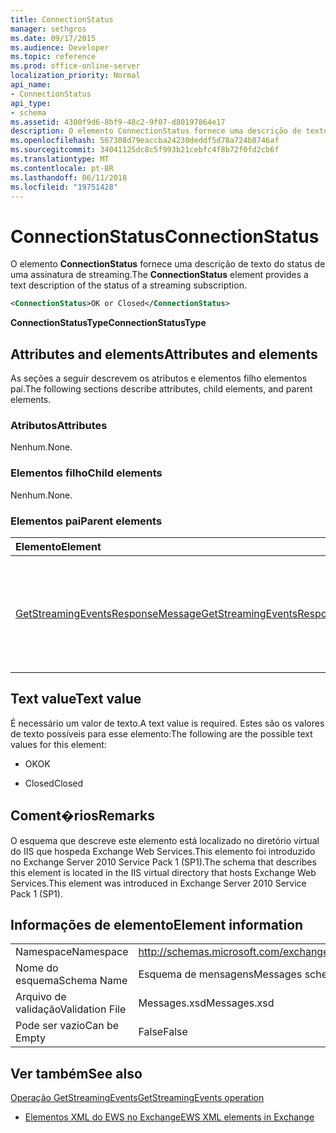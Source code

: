 ```yaml
---
title: ConnectionStatus
manager: sethgros
ms.date: 09/17/2015
ms.audience: Developer
ms.topic: reference
ms.prod: office-online-server
localization_priority: Normal
api_name:
- ConnectionStatus
api_type:
- schema
ms.assetid: 4300f9d6-8bf9-48c2-9f07-d80197864e17
description: O elemento ConnectionStatus fornece uma descrição de texto do status de uma assinatura de streaming.
ms.openlocfilehash: 567308d79eaccba24230deddf5d78a724b8746af
ms.sourcegitcommit: 34041125dc8c5f993b21cebfc4f8b72f0fd2cb6f
ms.translationtype: MT
ms.contentlocale: pt-BR
ms.lasthandoff: 06/11/2018
ms.locfileid: "19751428"
---
```

# <a name="connectionstatus"></a><span data-ttu-id="37612-103">ConnectionStatus</span><span class="sxs-lookup"><span data-stu-id="37612-103">ConnectionStatus</span></span>

<span data-ttu-id="37612-104">O elemento **ConnectionStatus** fornece uma descrição de texto do status de uma assinatura de streaming.</span><span class="sxs-lookup"><span data-stu-id="37612-104">The **ConnectionStatus** element provides a text description of the status of a streaming subscription.</span></span> 
  
```xml
<ConnectionStatus>OK or Closed</ConnectionStatus>
```

 <span data-ttu-id="37612-105">**ConnectionStatusType**</span><span class="sxs-lookup"><span data-stu-id="37612-105">**ConnectionStatusType**</span></span>
## <a name="attributes-and-elements"></a><span data-ttu-id="37612-106">Attributes and elements</span><span class="sxs-lookup"><span data-stu-id="37612-106">Attributes and elements</span></span>

<span data-ttu-id="37612-107">As seções a seguir descrevem os atributos e elementos filho elementos pai.</span><span class="sxs-lookup"><span data-stu-id="37612-107">The following sections describe attributes, child elements, and parent elements.</span></span>
  
### <a name="attributes"></a><span data-ttu-id="37612-108">Atributos</span><span class="sxs-lookup"><span data-stu-id="37612-108">Attributes</span></span>

<span data-ttu-id="37612-109">Nenhum.</span><span class="sxs-lookup"><span data-stu-id="37612-109">None.</span></span>
  
### <a name="child-elements"></a><span data-ttu-id="37612-110">Elementos filho</span><span class="sxs-lookup"><span data-stu-id="37612-110">Child elements</span></span>

<span data-ttu-id="37612-111">Nenhum.</span><span class="sxs-lookup"><span data-stu-id="37612-111">None.</span></span>
  
### <a name="parent-elements"></a><span data-ttu-id="37612-112">Elementos pai</span><span class="sxs-lookup"><span data-stu-id="37612-112">Parent elements</span></span>

|<span data-ttu-id="37612-113">**Elemento**</span><span class="sxs-lookup"><span data-stu-id="37612-113">**Element**</span></span>|<span data-ttu-id="37612-114">**Descrição**</span><span class="sxs-lookup"><span data-stu-id="37612-114">**Description**</span></span>|
|:-----|:-----|
|[<span data-ttu-id="37612-115">GetStreamingEventsResponseMessage</span><span class="sxs-lookup"><span data-stu-id="37612-115">GetStreamingEventsResponseMessage</span></span>](getstreamingeventsresponsemessage.md) <br/> |<span data-ttu-id="37612-116">Contém o status e o resultado de uma única solicitação de [operação GetStreamingEvents](getstreamingevents-operation.md) .</span><span class="sxs-lookup"><span data-stu-id="37612-116">Contains the status and result of a single [GetStreamingEvents operation](getstreamingevents-operation.md) request.</span></span>  <br/> |
   
## <a name="text-value"></a><span data-ttu-id="37612-117">Text value</span><span class="sxs-lookup"><span data-stu-id="37612-117">Text value</span></span>

<span data-ttu-id="37612-118">É necessário um valor de texto.</span><span class="sxs-lookup"><span data-stu-id="37612-118">A text value is required.</span></span> <span data-ttu-id="37612-119">Estes são os valores de texto possíveis para esse elemento:</span><span class="sxs-lookup"><span data-stu-id="37612-119">The following are the possible text values for this element:</span></span>
  
- <span data-ttu-id="37612-120">OK</span><span class="sxs-lookup"><span data-stu-id="37612-120">OK</span></span>
    
- <span data-ttu-id="37612-121">Closed</span><span class="sxs-lookup"><span data-stu-id="37612-121">Closed</span></span>
    
## <a name="remarks"></a><span data-ttu-id="37612-122">Coment�rios</span><span class="sxs-lookup"><span data-stu-id="37612-122">Remarks</span></span>

<span data-ttu-id="37612-123">O esquema que descreve este elemento está localizado no diretório virtual do IIS que hospeda Exchange Web Services.This elemento foi introduzido no Exchange Server 2010 Service Pack 1 (SP1).</span><span class="sxs-lookup"><span data-stu-id="37612-123">The schema that describes this element is located in the IIS virtual directory that hosts Exchange Web Services.This element was introduced in Exchange Server 2010 Service Pack 1 (SP1).</span></span>
  
## <a name="element-information"></a><span data-ttu-id="37612-124">Informações de elemento</span><span class="sxs-lookup"><span data-stu-id="37612-124">Element information</span></span>

|||
|:-----|:-----|
|<span data-ttu-id="37612-125">Namespace</span><span class="sxs-lookup"><span data-stu-id="37612-125">Namespace</span></span>  <br/> |http://schemas.microsoft.com/exchange/services/2006/messages  <br/> |
|<span data-ttu-id="37612-126">Nome do esquema</span><span class="sxs-lookup"><span data-stu-id="37612-126">Schema Name</span></span>  <br/> |<span data-ttu-id="37612-127">Esquema de mensagens</span><span class="sxs-lookup"><span data-stu-id="37612-127">Messages schema</span></span>  <br/> |
|<span data-ttu-id="37612-128">Arquivo de validação</span><span class="sxs-lookup"><span data-stu-id="37612-128">Validation File</span></span>  <br/> |<span data-ttu-id="37612-129">Messages.xsd</span><span class="sxs-lookup"><span data-stu-id="37612-129">Messages.xsd</span></span>  <br/> |
|<span data-ttu-id="37612-130">Pode ser vazio</span><span class="sxs-lookup"><span data-stu-id="37612-130">Can be Empty</span></span>  <br/> |<span data-ttu-id="37612-131">False</span><span class="sxs-lookup"><span data-stu-id="37612-131">False</span></span>  <br/> |
   
## <a name="see-also"></a><span data-ttu-id="37612-132">Ver também</span><span class="sxs-lookup"><span data-stu-id="37612-132">See also</span></span>



[<span data-ttu-id="37612-133">Operação GetStreamingEvents</span><span class="sxs-lookup"><span data-stu-id="37612-133">GetStreamingEvents operation</span></span>](getstreamingevents-operation.md)


- [<span data-ttu-id="37612-134">Elementos XML do EWS no Exchange</span><span class="sxs-lookup"><span data-stu-id="37612-134">EWS XML elements in Exchange</span></span>](ews-xml-elements-in-exchange.md)

